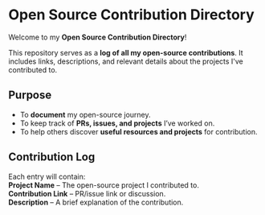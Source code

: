 # Open Source Contribution Directory  

Welcome to my **Open Source Contribution Directory**! 

This repository serves as a **log of all my open-source contributions**. It includes links, descriptions, and relevant details about the projects I've contributed to.  

## Purpose  
- To **document** my open-source journey.  
- To keep track of **PRs, issues, and projects** I’ve worked on.  
- To help others discover **useful resources and projects** for contribution.  

## Contribution Log  
Each entry will contain:  
**Project Name** – The open-source project I contributed to.  
**Contribution Link** – PR/issue link or discussion.  
**Description** – A brief explanation of the contribution.  
